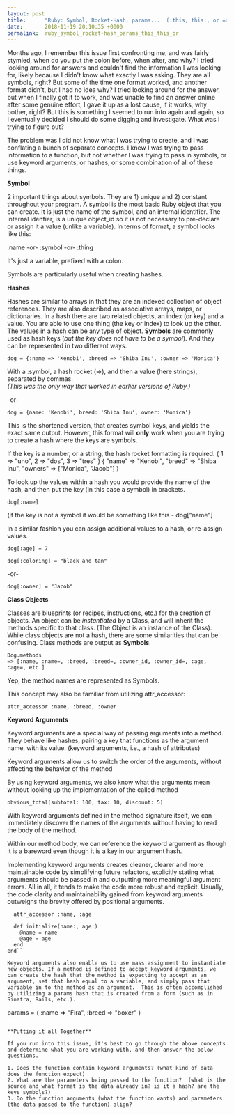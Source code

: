 ```yaml
---
layout: post
title:      "Ruby: Symbol, Rocket-Hash, params...  (:this, this:, or =>)??#"
date:       2018-11-19 20:10:35 +0000
permalink:  ruby_symbol_rocket-hash_params_this_this_or
---
```




Months ago, I remember this issue first confronting me, and was fairly stymied, when do you put the colon before, when after, and why?  I tried looking around for answers and couldn't find the information I was looking for, likely because I didn't know what exactly I was asking.  They are all symbols, right? But some of the time one format worked, and another format didn't, but I had no idea why?  I tried looking around for the answer, but when I finally got it to work, and was unable to find an answer online after some genuine effort, I gave it up as a lost cause, if it works, why bother, right?  But this is something I seemed to run into again and again, so I eventually decided I should do some digging and investigate.  What was I trying to figure out?

The problem was I did not know what I was trying to create, and I was conflating a bunch of separate concepts.  I knew I was trying to pass information to a function, but not whether I was trying to pass in symbols, or use keyword arguments, or hashes, or some combination of all of these things.

**Symbol**

2 important things about symbols.  They are 1) unique and 2) constant throughout your program.  A symbol is the most basic Ruby object that you can create.  It is just the name of the symbol, and an internal identifier.  The internal idenfier, is a unique object_id so it is not necessary to pre-declare or assign it a value (unlike a variable).  In terms of format, a symbol looks like this:

:name
-or-
:symbol
-or-
:thing

It's just a variable, prefixed with a colon.

Symbols are particularly useful when creating hashes.

**Hashes**

Hashes are similar to arrays in that they are an indexed collection of object references.  They are also described as associative arrays, maps, or dictionaries.  In a hash there are two related objects, an index (or key) and a value.  You are able to use one thing (the key or index) to look up the other.  The values in a hash can be any type of object.  **Symbols** are commonly used as hash keys (*but the key does not have to be a symbol*).  And they can be represented in two different ways.


```
dog = {:name => 'Kenobi', :breed => 'Shiba Inu', :owner => 'Monica'}
```
With a :symbol, a hash rocket (=>), and then a value (here strings), separated by commas.  
*(This was the only way that worked in earlier versions of Ruby.)*

-or-

```
dog = {name: 'Kenobi', breed: 'Shiba Inu', owner: 'Monica'} 
```
This is the shortened version, that creates symbol keys, and yields the exact same output.  However, this format will **only** work when you are trying to create a hash where the keys are symbols.  

If the key is a number, or a string, the hash rocket formatting is required.
{ 1 => "uno", 2 => "dos", 3 => "tres" }
{ "name" => "Kenobi", "breed" => "Shiba Inu", "owners" => ["Monica", "Jacob"] }

To look up the values within a hash you would provide the name of the hash, and then put the key (in this case a symbol) in brackets.

```
dog[:name]
```
(if the key is not a symbol it would be something like this - dog["name"] 

In a similar fashion you can assign additional values to a hash, or re-assign values.
```
dog[:age] = 7
```
```
dog[:coloring] = "black and tan"
```
-or-
```
dog[:owner] = "Jacob"
```


**Class Objects**

Classes are blueprints (or recipes, instructions, etc.) for the creation of objects.  An object can be *instantiated* by a Class, and will inherit the methods specific to that class.  (The Object is an instance of the Class).  While class objects are not a hash, there are some similarities that can be confusing.  Class methods are output as **Symbols**.

```
Dog.methods
=> [:name, :name=, :breed, :breed=, :owner_id, :owner_id=, :age,  :age=, etc.]
```
Yep, the method names are represented as Symbols.

This concept may also be familiar from utilizing attr_accessor:
```
attr_accessor :name, :breed, :owner
```


**Keyword Arguments**

Keyword arguments are a special way of passing arguments into a method. They behave like hashes, pairing a key that functions as the argument name, with its value.  (keyword arguments, i.e., a hash of attributes)

Keyword arguments allow us to switch the order of the arguments, without affecting the behavior of the method

By using keyword arguments, we also know what the arguments mean without looking up the implementation of the called method
```
obvious_total(subtotal: 100, tax: 10, discount: 5)
```
With keyword arguments defined in the method signature itself, we can immediately discover the names of the arguments without having to read the body of the method.

Within our method body, we can reference the keyword argument as though it is a bareword even though it is a key in our argument hash. 

Implementing keyword arguments creates cleaner, clearer and more maintainable code by simplifying future refactors, explicitly stating what arguments should be passed in and outputting more meaningful argument errors.  All in all, it tends to make the code more robust and explicit.  Usually, the code clarity and maintainability gained from keyword arguments outweighs the brevity offered by positional arguments.


```class Person
  attr_accessor :name, :age
 
  def initialize(name:, age:)
    @name = name
    @age = age
  end
end```

Keyword arguments also enable us to use mass assignment to instantiate new objects. If a method is defined to accept keyword arguments, we can create the hash that the method is expecting to accept as an argument, set that hash equal to a variable, and simply pass that variable in to the method as an argument.  This is often accomplished by utilizing a params hash that is created from a form (such as in Sinatra, Rails, etc.).

```
params = {
  :name => "Fira",
  :breed => "boxer"
}
```

**Putting it all Together**

If you run into this issue, it's best to go through the above concepts and determine what you are working with, and then answer the below questions.

1. Does the function contain keyword arguments? (what kind of data does the function expect)
2. What are the parameters being passed to the function?  (what is the source and what format is the data already in? is it a hash? are the keys symbols?)
3. Do the function arguments (what the function wants) and parameters (the data passed to the function) align?

